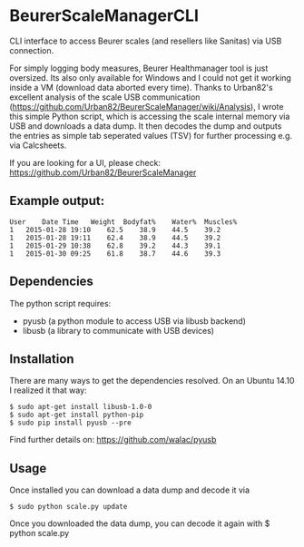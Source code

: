 # BeurerScaleManagerCLI
CLI interface to access Beurer scales (and resellers like Sanitas) via USB connection.

For simply logging body measures, Beurer Healthmanager tool is just oversized. Its also only available for Windows
and I could not get it working inside a VM (download data aborted every time). Thanks to Urban82's excellent analysis of the
scale USB communication (https://github.com/Urban82/BeurerScaleManager/wiki/Analysis), I wrote this simple Python script,
which is accessing the scale internal memory via USB and downloads a data dump. It then decodes the dump
and outputs the entries as simple tab seperated values (TSV) for further processing e.g. via Calcsheets.

If you are looking for a UI, please check: https://github.com/Urban82/BeurerScaleManager

## Example output:
```
User	Date Time	Weight	Bodyfat%	Water%	Muscles%
1	2015-01-28 19:10	62.5	38.9	44.5	39.2
1	2015-01-28 19:11	62.4	38.9	44.5	39.2
1	2015-01-29 10:38	62.8	39.2	44.3	39.1
1	2015-01-30 09:25	61.8	38.7	44.6	39.3
```

## Dependencies
The python script requires:
 * pyusb (a python module to access USB via libusb backend)
 * libusb (a library to communicate with USB devices)
 
## Installation
There are many ways to get the dependencies resolved. On an Ubuntu 14.10 I realized it that way:

```
$ sudo apt-get install libusb-1.0-0
$ sudo apt-get install python-pip
$ sudo pip install pyusb --pre
```

Find further details on: https://github.com/walac/pyusb

## Usage
Once installed you can download a data dump and decode it via

    $ sudo python scale.py update
  
Once you downloaded the data dump, you can decode it again with
    $ python scale.py